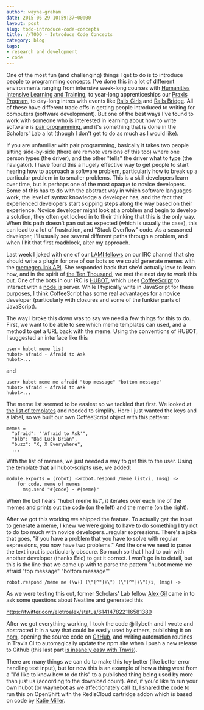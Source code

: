 ```yaml
---
author: wayne-graham
date: 2015-06-29 10:59:37+00:00
layout: post
slug: todo-introduce-code-concepts
title: //TODO - Introduce Code Concepts
category: blog
tags:
- research and development
- code
---
```


One of the most fun (and challenging) things I get to do is to introduce people to programming concepts. I've done this in a lot of different environments ranging from intensive week-long courses with [Humanities Intensive Learning and Training](http://www.dhtraining.org/hilt2015/), to year-long apprenticeships our [Praxis Program](http://praxis.scholarslab.org), to day-long intros with events like [Rails Girls](http://railsgirls.com/) and [Rails Bridge](http://www.railsbridge.org/). All of these have different trade offs in getting people introduced to writing for computers (software development). But one of the best ways I've found to work with someone who is interested in learning about how to write software is [pair programming](https://en.wikipedia.org/wiki/Pair_programming), and it's something that is done in the Scholars' Lab a lot (though I don't get to do as much as I would like).

If you are unfamiliar with pair programming, basically it takes two people sitting side-by-side (there are remote versions of this too) where one person types (the driver), and the other "tells" the driver what to type (the navigator). I have found this a hugely effective way to get people to start hearing how to approach a software problem, particularly how to break up a particular problem in to smaller problems. This is a skill developers learn over time, but is perhaps one of the most opaque to novice developers. Some of this has to do with the abstract way in which software languages work, the level of syntax knowledge a developer has, and the fact that experienced developers start skipping steps along the way based on their experience. Novice developer might look at a problem and begin to develop a solution, they often get locked in to their thinking that this is the only way. When this path doesn't pan out as expected (which is usually the case), this can lead to a lot of frustration, and "Stack Overflow" code. As a seasoned developer, I'll usually see several different paths through a problem, and when I hit that first roadblock, alter my approach.

Last week I joked with one of our [LAMI fellows](http://www.theleadershipalliance.org/Programs/SummerResearch/MellonInitiative/tabid/371/Default.aspx) on our IRC channel that she should write a plugin for one of our bots so we could generate memes with the [memegen.link API](http://memegen.link/). She responded back that she'd actually love to learn how, and in the spirit of [the Ten Thousand](https://xkcd.com/1053/), we met the next day to work this out. One of the bots in our IRC is [HUBOT](https://hubot.github.com/), which uses [CoffeeScript](http://coffeescript.org/) to interact with a [node.js](https://nodejs.org/) server. While I typically write in JavaScript for these purposes, I think CoffeeScript has some real advantages for a novice developer (particularly with closures and some of the funkier parts of JavaScript).

The way I broke this down was to say we need a few things for this to do. First, we want to be able to see which meme templates can used, and a method to get a URL back with the meme. Using the conventions of HUBOT, I suggested an interface like this

```
user> hubot meme list
hubot> afraid - Afraid to Ask
hubot>...
```

and

```
user> hubot meme me afraid "top message" "bottom message"
hubot> afraid - Afraid to Ask
hubot>...
```

The meme list seemed to be easiest so we tackled that first. We looked at [the list of templates](http://memegen.link/templates/) and needed to simplify. Here I just wanted the keys and a label, so we built our own CoffeeScript object with this pattern:

```
memes =
  "afraid": "'Afraid to Ask'",
  "blb": "Bad Luck Brian",
  "buzz": "X, X Everywhere",
  ...
```

With the list of memes, we just needed a way to get this to the user. Using the template that all hubot-scripts use, we added:

```
module.exports = (robot) ->robot.respond /meme list/i, (msg) ->
    for code, meme of memes
      msg.send "#{code} - #{meme}"
```

When the bot hears "hubot meme list", it iterates over each line of the memes and prints out the code (on the left) and the meme (on the right).

After we got this working we shipped the feature. To actually get the input to generate a meme, I knew we were going to have to do something I try not to do too much with novice developers...regular expressions. There's a joke that goes, "if you have a problem that you have to solve with regular expressions, you now have two problems." And the one we need to parse the text input is particularly obscure. So much so that I had to pair with another developer (thanks Eric) to get it correct. I won't go in to detail, but this is the line that we came up with to parse the pattern "hubot meme me afraid "top message" "bottom message"'

```
robot.respond /meme me (\w+) (\"[^"]+\") (\"[^"]+\")/i, (msg) ->
```

As we were testing this out, former Scholars' Lab fellow [Alex Gil](https://twitter.com/elotroalex) came in to ask some questions about Neatline and generated this

https://twitter.com/elotroalex/status/614147822116581380

After we got everything working, I took the code @lilybeth and I wrote and abstracted it in a way that could be easily used by others, publishing it on [npm](https://www.npmjs.com/package/hubot-memes), opening the source code on [GitHub](https://github.com/waynegraham/hubot-memes), and writing automation routines in Travis CI to automagically update the npm site when I push a new release to Github (this last part [is insanely easy with Travis](https://github.com/waynegraham/hubot-memes/blob/master/.travis.yml#L6-L13)).

There are many things we can do to make this toy better (like better error handling text input), but for now this is an example of how a thing went from a "I'd like to know how to do this" to a published thing being used by more than just us (according to the download count). And, if you'd like to run your own hubot (or waynebot as we affectionately call it), I [shared the code](https://github.com/waynegraham/waynebot-openshift) to run this on OpenShift with the RedisCloud cartridge addon which is based on code by [Katie Miller](https://github.com/codemiller/hubot-openshift).
